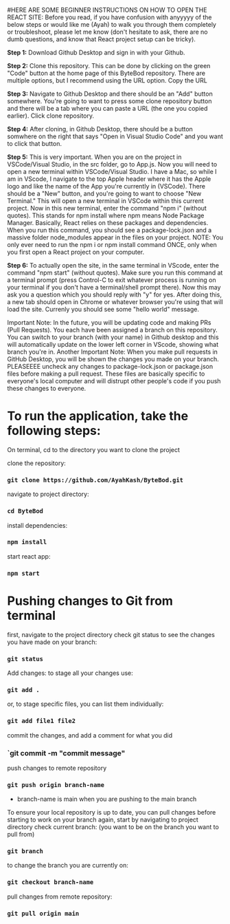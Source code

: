 #HERE ARE SOME BEGINNER INSTRUCTIONS ON HOW TO OPEN THE REACT SITE:
Before you read, if you have confusion with anyyyyy of the below steps or would like me (Ayah) to walk you through them completely or troubleshoot, please let me know (don't hesitate to ask, there are no dumb questions, and know that React project setup can be tricky).

**Step 1:** Download Github Desktop and sign in with your Github.

**Step 2:** Clone this repository. This can be done by clicking on the green "Code" button at the home page of this ByteBod repository. There are multiple options, but I recommend using the URL option. Copy the URL

**Step 3:** Navigate to Github Desktop and there should be an "Add" button somewhere. You're going to want to press some clone repository button and there will be a tab where you can paste a URL (the one you copied earlier). Click clone repository.

**Step 4:** After cloning, in Github Desktop, there should be a button somwhere on the right that says "Open in Visual Studio Code" and you want to click that button.

**Step 5:** This is very important. When you are on the project in VSCode/Visual Studio, in the src folder, go to App.js. Now you will need to open a new terminal within VSCode/Visual Studio. I have a Mac, so while I am in VScode, I navigate to the top Apple header where it has the Apple logo and like the name of the App you're currently in (VSCode). There should be a "New" button, and you're going to want to choose "New Terminal." This will open a new terminal in VSCode within this current project. Now in this new terminal, enter the command "npm i" (without quotes). This stands for npm install where npm means Node Package Manager. Basically, React relies on these packages and dependencies. When you run this command, you should see a package-lock.json and a massive folder node_modules appear in the files on your project. NOTE: You only ever need to run the npm i or npm install command ONCE, only when you first open a React project on your computer.

**Step 6:** To actually open the site, in the same terminal in VScode, enter the command "npm start" (without quotes). Make sure you run this command at a terminal prompt (press Control-C to exit whatever process is running on your terminal if you don't have a terminal/shell prompt there). Now this may ask you a question which you should reply with "y" for yes. After doing this, a new tab should open in Chrome or whatever browser you're using that will load the site. Currenly you should see some "hello world" message.

Important Note: In the future, you will be updating code and making PRs (Pull Requests). You each have been assigned a branch on this repository. You can switch to your branch (with your name) in Github desktop and this will automatically update on the lower left corner in VScode, showing what branch you're in. 
Another Important Note: When you make pull requests in GitHub Desktop, you will be shown the changes you made on your branch. PLEASEEEE uncheck any changes to package-lock.json or package.json files before making a pull request. These files are basically specific to everyone's local computer and will distrupt other people's code if you push these changes to everyone.




# To run the application, take the following steps: 

On terminal, cd to the directory you want to clone the project

clone the repository:
### `git clone https://github.com/AyahKash/ByteBod.git`
navigate to project directory:
### `cd ByteBod`
install dependencies:
### `npm install`
start react app:
### `npm start`

# Pushing changes to Git from terminal
first, navigate to the project directory
check git status to see the changes you have made on your branch:
### `git status`
Add changes:
to stage all your changes use:
### `git add .`
or, to stage specific files, you can list them individually:
### `git add file1 file2`
commit the changes, and add a comment for what you did
### `git commit -m "commit message"
push changes to remote repository
### `git push origin branch-name`
* branch-name is main when you are pushing to the main branch

To ensure your local repository is up to date, you can pull changes before starting to work on your branch
again, start by navigating to project directory
check current branch: (you want to be on the branch you want to pull from)
### `git branch`
to change the branch you are currently on:
### `git checkout branch-name`
pull changes from remote repository:
### `git pull origin main`

